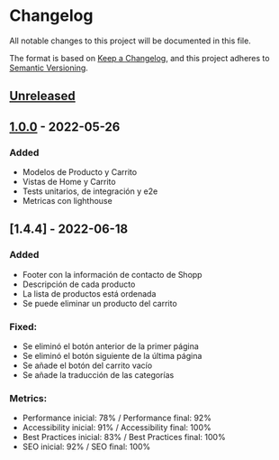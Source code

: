 # Changelog

All notable changes to this project will be documented in this file.

The format is based on [Keep a Changelog](https://keepachangelog.com/en/1.0.0/),
and this project adheres to [Semantic Versioning](https://semver.org/spec/v2.0.0.html).

## [Unreleased]

## [1.0.0] - 2022-05-26

### Added

-   Modelos de Producto y Carrito
-   Vistas de Home y Carrito
-   Tests unitarios, de integración y e2e
-   Metricas con lighthouse

## [1.4.4] - 2022-06-18

### Added

-   Footer con la información de contacto de Shopp
-   Descripción de cada producto
-   La lista de productos está ordenada
-   Se puede eliminar un producto del carrito

### Fixed:
-   Se eliminó el botón anterior de la primer página
-   Se eliminó el botón siguiente de la última página
-   Se añade el botón del carrito vacío
-   Se añade la traducción de las categorías

### Metrics:
-   Performance inicial: 78% / Performance final: 92%
-   Accessibility inicial: 91% / Accessibility final: 100%
-   Best Practices inicial: 83% / Best Practices final: 100%
-   SEO inicial: 92% / SEO final: 100%

[unreleased]: https://github.com/frlp-utn-ingsoft/shopp/compare/v1.0.0...HEAD
[1.0.0]: https://github.com/frlp-utn-ingsoft/shopp/releases/tag/v1.0.0
